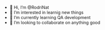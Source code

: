 - 👋 Hi, I’m @RodriNat
- 👀 I’m interested in learnig new things
- 🌱 I’m currently learning QA development
- 💞️ I’m looking to collaborate on anything good



<!---
RodriNat/RodriNat is a ✨ special ✨ repository because its `README.md` (this file) appears on your GitHub profile.
You can click the Preview link to take a look at your changes.
--->
